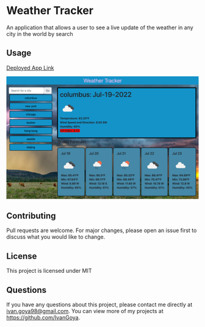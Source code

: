 # Weather Tracker
An application that allows a user to see a live update of the weather in any city in the world by search

## Usage

[Deployed App Link](https://ivangoya.github.io/Weather-Tracker/)

![My Image](img/Weather-Watcher.png)


## Contributing 
Pull requests are welcome. For major changes, please open an issue first to discuss what you would like to change.

## License
This project is licensed under MIT

## Questions

If you have any questions about this project, please contact me directly at ivan.goya98@gmail.com. You can view more of my projects at https://github.com/IvanGoya.

